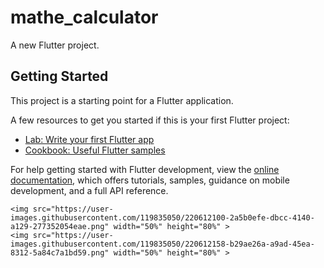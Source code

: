 # mathe_calculator

A new Flutter project.

## Getting Started

This project is a starting point for a Flutter application.

A few resources to get you started if this is your first Flutter project:

- [Lab: Write your first Flutter app](https://docs.flutter.dev/get-started/codelab)
- [Cookbook: Useful Flutter samples](https://docs.flutter.dev/cookbook)

For help getting started with Flutter development, view the
[online documentation](https://docs.flutter.dev/), which offers tutorials,
samples, guidance on mobile development, and a full API reference.

<p>

    <img src="https://user-images.githubusercontent.com/119835050/220612100-2a5b0efe-dbcc-4140-a129-277352054eae.png" width="50%" height="80%" >
    <img src="https://user-images.githubusercontent.com/119835050/220612158-b29ae26a-a9ad-45ea-8312-5a84c7a1bd59.png" width="50%" height="80%" >

</p>
